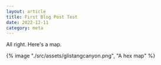```yaml
---
layout: article
title: First Blog Post Test
date: 2022-12-11
category: meta
---
```


All right. Here's a map.

{% image "./src/assets/glistangcanyon.png", "A hex map" %}

